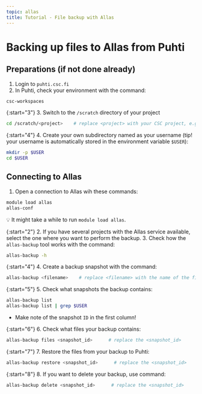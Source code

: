 ```yaml
---
topic: allas
title: Tutorial - File backup with Allas
---
```


# Backing up files to Allas from Puhti

## Preparations (if not done already)

1. Login to `puhti.csc.fi`
2. In Puhti, check your environment with the command:

```bash
csc-workspaces
```

{:start="3"}
3. Switch to the `/scratch` directory of your project

```bash
cd /scratch/<project>    # replace <project> with your CSC project, e.g. project_2001234
```

{:start="4"}
4. Create your own subdirectory named as your username (tip! your username is automatically stored in the environment variable `$USER`):

```bash
mkdir -p $USER
cd $USER
```

## Connecting to Allas

1. Open a connection to Allas wih these commands:

```bash
module load allas
allas-conf 
```

💡 It might take a while to run `module load allas`.

{:start="2"}
2. If you have several projects with the Allas service available, select the one where you want to perform the backup.
3. Check how the `allas-backup` tool works with the command:

```bash
allas-backup -h
```

{:start="4"}
4. Create a backup snapshot with the command:

```bash
allas-backup <filename>    # replace <filename> with the name of the file that you want to backup
```

{:start="5"}
5. Check what snapshots the backup contains:

```bash
allas-backup list
allas-backup list | grep $USER
```

- Make note of the snapshot `ID` in the first column!

{:start="6"}
6. Check what files your backup contains:

```bash
allas-backup files <snapshot_id>      # replace the <snapshot_id>
```

{:start="7"}
7. Restore the files from your backup to Puhti:

```bash
allas-backup restore <snapshot_id>      # replace the <snapshot_id>
```

{:start="8"}
8. If you want to delete your backup, use command:

```bash
allas-backup delete <snapshot_id>      # replace the <snapshot_id>
```
